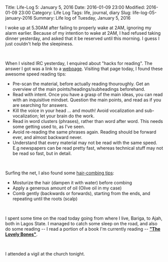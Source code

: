 Title: Life-Log 5: January 5, 2016
Date: 2016-01-09 23:00
Modified: 2016-01-09 23:00
Category: Life Log
Tags: life, journal, diary
Slug: life-log-05-january-2016
Summary: Life log of Tuesday, January 5, 2016




I woke up at 5.30AM after failing to properly wake at 2AM, ignoring my alarm earlier. Because of my intention to wake at 2AM, I had refused taking dinner yesterday, and asked that it be reserved until this morning. I guess I just couldn't help the sleepiness.

<br />

When I visited IRC yesterday, I enquired about "hacks for reading". The answer I got was a link to a [webpage](http://english.glendale.cc.ca.us/speed1.html). Visiting that page today, I found these awesome speed reading tips: 

+ Pre-scan the material, before actually reading thouroughly. Get an overview of the main points/headings/subheadings beforehand.
+ Read with intent. Once you have a grasp of the main ideas, you can read with an inquisitive mindset. Question the main points, and read as if you are searching for answers.
+ Kill the voice in your head ... and mouth! Avoid vocalization and sub-vocalization; let your brain do the work.
+ Read in word clusters (phrases), rather than word after word. This needs some getting used to, as I've seen.
+ Avoid re-reading the same phrases again. Reading should be forward ever, and almost backward never.
+ Understand that every material may not be read with the same speed. E.g newspapers can be read pretty fast, whereas technical stuff may not be read so fast, but in detail.

<br />

Surfing the net, I also found some [hair-combing tips](http://www.wikihow.com/Comb-an-Afro):

+ Mosturize the hair (dampen it with water) before combing
+ Apply a generous amount of oil (Olive oil in my case)
+ Comb gently (backwards or forwards), starting from the ends, and repeating until the roots (scalp)

<br />

I spent some time on the road today going from where I live, Bariga, to Ajah, both in Lagos State. I managed to catch some sleep on the road, and also do some reading -- I read a portion of a book I'm currently reading -- __["The Lovely Bones"](http://www.goodreads.com/book/show/12232938-the-lovely-bones)__.

<br />

I attended a vigil at the church tonight.

